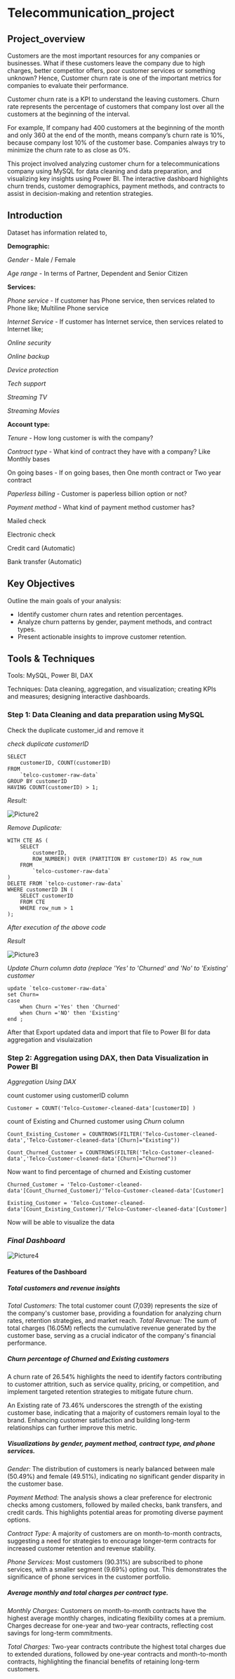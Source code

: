 # Telecommunication_project

## Project_overview

   Customers are the most important resources for any companies or businesses. What if these customers leave the company due to high charges, better competitor offers, poor customer 
   services or something unknown? Hence, Customer churn rate is one of the important metrics for companies to evaluate their performance.

   Customer churn rate is a KPI to understand the leaving customers. Churn rate represents the percentage of customers that company lost over all the customers at the beginning of the 
   interval.

   For example, If company had 400 customers at the beginning of the month and only 360 at the end of the month, means company’s churn rate is 10%, because company lost 10% of the customer 
   base. Companies always try to minimize the churn rate to as close as 0%.

   This project involved analyzing customer churn for a telecommunications company using MySQL for data cleaning and data preparation, and visualizing key insights using Power BI. The interactive dashboard highlights churn trends, customer demographics, payment methods, and contracts to assist in decision-making and retention strategies.

## Introduction

Dataset has information related to,

**Demographic:**

*Gender* - Male / Female

*Age range* - In terms of Partner, Dependent and Senior Citizen

**Services:**

*Phone service* - If customer has Phone service, then services related to Phone like; Multiline Phone service

*Internet Service* - If customer has Internet service, then services related to Internet like;

*Online security*

*Online backup*

*Device protection*

*Tech support*

*Streaming TV*

*Streaming Movies*

**Account type:**

*Tenure* - How long customer is with the company?

*Contract type* - What kind of contract they have with a company? Like Monthly bases

On going bases - If on going bases, then One month contract or Two year contract

*Paperless billing* - Customer is paperless billion option or not?

*Payment method* - What kind of payment method customer has?

Mailed check

Electronic check

Credit card (Automatic)

Bank transfer (Automatic)

## Key Objectives
   Outline the main goals of your analysis:
   * Identify customer churn rates and retention percentages.
   * Analyze churn patterns by gender, payment methods, and contract types.
   * Present actionable insights to improve customer retention.

## Tools & Techniques

Tools: MySQL, Power BI, DAX 

Techniques: Data cleaning, aggregation, and visualization; creating KPIs and measures; designing interactive dashboards.

### Step 1: Data Cleaning and data preparation using MySQL
  
Check the duplicate customer_id and remove it 
          
*check duplicate customerID*  
```
SELECT 
    customerID, COUNT(customerID)
FROM
    `telco-customer-raw-data`
GROUP BY customerID
HAVING COUNT(customerID) > 1;
```
*Result:*

 ![Picture2](https://github.com/user-attachments/assets/bf819458-3994-4bbd-b3a6-49d239883cb5)



*Remove Duplicate:*
```
WITH CTE AS (
    SELECT 
        customerID,
        ROW_NUMBER() OVER (PARTITION BY customerID) AS row_num
    FROM 
        `telco-customer-raw-data`
)
DELETE FROM `telco-customer-raw-data`
WHERE customerID IN (
    SELECT customerID
    FROM CTE
    WHERE row_num > 1
);
```
*After execution of the above code*

*Result*

![Picture3](https://github.com/user-attachments/assets/a7137726-bbb6-4bae-9ce8-69ff1858de18)

*Update Churn column data (replace 'Yes' to 'Churned' and 'No' to 'Existing' customer*

```
update `telco-customer-raw-data`
set Churn=
case 
    when Churn ='Yes' then 'Churned'
    when Churn ='NO' then 'Existing' 
end ;
```
After that Export updated data and import that file to Power BI for data aggregation and visulaization

### Step 2: Aggregation using DAX, then Data Visualization in Power BI 

*Aggregation Using DAX*

count customer using customerID column
```
Customer = COUNT('Telco-Customer-cleaned-data'[customerID] )
```

count of Existing and Churned customer using *Churn* column
```
Count_Existing_Customer = COUNTROWS(FILTER('Telco-Customer-cleaned-data','Telco-Customer-cleaned-data'[Churn]="Existing"))
```
```
Count_Churned_Customer = COUNTROWS(FILTER('Telco-Customer-cleaned-data','Telco-Customer-cleaned-data'[Churn]="Churned"))
```
Now want to find percentage of churned and Existing customer 

```
Churned_Customer = 'Telco-Customer-cleaned-data'[Count_Churned_Customer]/'Telco-Customer-cleaned-data'[Customer]
```
```
Existing_Customer = 'Telco-Customer-cleaned-data'[Count_Existing_Customer]/'Telco-Customer-cleaned-data'[Customer]
```

Now will be able to visualize the data

### *Final Dashboard*

![Picture4](https://github.com/user-attachments/assets/f5395127-9153-4c9e-999e-1a68fb3f64f0)


#### Features of the Dashboard

##### Total customers and revenue insights

*Total Customers:* The total customer count (7,039) represents the size of the company's customer base, providing a foundation for analyzing churn rates, retention strategies, and market reach.
*Total Revenue:* The sum of total charges (16.05M) reflects the cumulative revenue generated by the customer base, serving as a crucial indicator of the company's financial performance.

##### Churn percentage of Churned and Existing customers
A churn rate of 26.54% highlights the need to identify factors contributing to customer attrition, such as service quality, pricing, or competition, and implement targeted retention strategies to mitigate future churn.

An Existing rate of 73.46% underscores the strength of the existing customer base, indicating that a majority of customers remain loyal to the brand. Enhancing customer satisfaction and building long-term relationships can further improve this metric.

##### Visualizations by gender, payment method, contract type, and phone services.

*Gender:* The distribution of customers is nearly balanced between male (50.49%) and female (49.51%), indicating no significant gender disparity in the customer base.

*Payment Method:* The analysis shows a clear preference for electronic checks among customers, followed by mailed checks, bank transfers, and credit cards. This highlights potential areas for promoting diverse payment options.

*Contract Type:* A majority of customers are on month-to-month contracts, suggesting a need for strategies to encourage longer-term contracts for increased customer retention and revenue stability.

*Phone Services:* Most customers (90.31%) are subscribed to phone services, with a smaller segment (9.69%) opting out. This demonstrates the significance of phone services in the customer portfolio.

##### Average monthly and total charges per contract type.

*Monthly Charges:* Customers on month-to-month contracts have the highest average monthly charges, indicating flexibility comes at a premium. Charges decrease for one-year and two-year contracts, reflecting cost savings for long-term commitments.

*Total Charges:* Two-year contracts contribute the highest total charges due to extended durations, followed by one-year contracts and month-to-month contracts, highlighting the financial benefits of retaining long-term customers.

    



